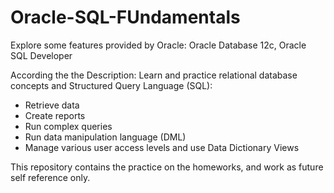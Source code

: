 # Oracle-SQL-FUndamentals

Explore some features provided by Oracle: Oracle Database 12c, Oracle SQL Developer

According the the Description:
Learn and practice relational database concepts and Structured Query Language (SQL):
* Retrieve data
* Create reports
* Run complex queries
* Run data manipulation language (DML)
* Manage various user access levels and use Data Dictionary Views

This repository contains the practice on the homeworks, and work as future self reference only. 

